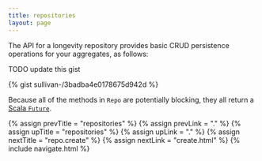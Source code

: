 ```yaml
---
title: repositories
layout: page
---
```


The API for a longevity repository provides basic CRUD persistence
operations for your aggregates, as follows:

TODO update this gist

{% gist sullivan-/3badba4e0178675d942d %}

Because all of the methods in `Repo` are potentially blocking, they
all return a [Scala
`Future`](http://www.scala-lang.org/api/current/index.html#scala.concurrent.Future). 

{% assign prevTitle = "repositories" %}
{% assign prevLink = "." %}
{% assign upTitle = "repositories" %}
{% assign upLink = "." %}
{% assign nextTitle = "repo.create" %}
{% assign nextLink = "create.html" %}
{% include navigate.html %}
